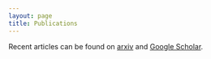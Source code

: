 ```yaml
---
layout: page
title: Publications
---
```


Recent articles can be found on [arxiv](http://arxiv.org/search/?searchtype=author&query=Brzezi%C5%84ska%2C+M) and [Google Scholar](http://scholar.google.com/citations?user=d2azi6kAAAAJ).
